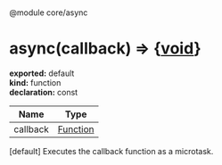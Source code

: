 #         
  
  
@module core/async        
# async(callback) => {[void](https://developer.mozilla.org/en-US/docs/Web/JavaScript/Reference/Global_Objects/undefined)}      
  
**exported:** default      
**kind:** function      
**declaration:** const      
  
| Name | Type |        
|------|------|        
| callback | [Function](https://developer.mozilla.org/en-US/docs/Web/JavaScript/Reference/Global_Objects/Function/prototype) |      
  
[default] Executes the callback function as a microtask.      
